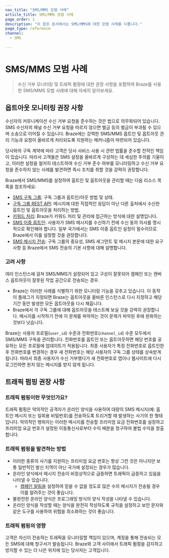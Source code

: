 ```yaml
---
nav_title: "SMS/MMS 모범 사례"
article_title: SMS/MMS 모범 사례
page_order: 1
description: "이 참조 문서에서는 SMS/MMS에 대한 모범 사례를 다룹니다."
page_type: reference
channel:
  - SMS
  
---
```


# SMS/MMS 모범 사례

> 수신 거부 모니터링 및 트래픽 펌핑에 대한 권장 사항을 포함하여 Braze를 사용한 SMS/MMS 모범 사례에 대해 자세히 알아보세요.

## 옵트아웃 모니터링 권장 사항

수신자의 커뮤니케이션 수신 거부 요청을 준수하는 것은 법으로 의무화되어 있습니다. SMS 수신자의 채널 수신 거부 요청을 따르지 않으면 벌금 등의 벌금이 부과될 수 있으며 소송으로 이어질 수 있습니다. Braze에는 강력한 SMS/MMS 옵트인 및 옵트아웃 관리 기능과 요청이 올바르게 처리되도록 지원하는 메커니즘이 마련되어 있습니다.

당사와의 구독 계약에 따라 고객은 당사 서비스 사용 시 관련 법률을 준수할 전적인 책임이 있습니다. 따라서 고객들은 SMS 설정을 올바르게 구성하는 데 세심한 주의를 기울이고, 이러한 설정을 철저히 테스트하여 수신 거부 준수 여부를 모니터링하고 수신 거부 요청을 준수하지 않는 사례를 발견하면 즉시 조치를 취할 것을 강력히 권장합니다.

Braze에서 SMS/MMS를 설정하여 옵트인 및 옵트아웃을 관리할 때는 다음 리소스 목록을 참조하세요:
* [SMS 구독 그룹]({{site.baseurl}}/user_guide/message_building_by_channel/sms/sms_subscription_group/): 구독 그룹과 옵트인/아웃 방법 및 상태.
* [구독 그룹 REST API]({{site.baseurl}}/api/endpoints/subscription_groups): 메시지에 대한 직접적인 응답이 아닌 다른 출처에서 수신한 옵트인 및 옵트아웃을 처리하는 방법.
* [키워드 처리]({{site.baseurl}}/user_guide/message_building_by_channel/sms/keywords): Braze가 키워드 처리 및 관리에 접근하는 방식에 대한 설명입니다.
* [SMS 이중 옵트인]({{site.baseurl}}/user_guide/message_building_by_channel/sms/keywords/sms_double_opt_in/): 사용자가 SMS 메시지를 수신하기 전에 수신 동의 의사를 명시적으로 확인해야 합니다. 일부 국가에서는 SMS 이중 옵트인 설정이 필수이므로 Braze에서 이를 설정할 것을 권장합니다.
* [SMS 메시지 전송]({{site.baseurl}}/user_guide/message_building_by_channel/sms/sms_setup/sms_sending/): 구독 그룹의 중요성, SMS 세그먼트 및 메시지 본문에 대한 요구 사항 등 Braze에서 SMS 전송의 기본 사항에 대해 설명합니다.

### 고려 사항

여러 인스턴스에 걸쳐 SMS/MMS가 설정되어 있고 구성이 잘못되어 캠페인 또는 캔버스 옵트아웃이 잘못된 작업 공간으로 전송되는 경우.

* Braze는 이러한 사례를 식별하기 위한 모니터링 기능을 갖추고 있습니다. 이 동작이 플래그가 지정되면 Braze는 옵트아웃을 올바른 인스턴스로 다시 지정하고 해당 기간 동안 발생한 모든 옵트아웃을 다시 채웁니다.
* Braze에서 각 구독 그룹에 대해 옵트아웃을 테스트해 보실 것을 강력히 권장합니다. 메시지를 시작하기 전에 이 문제를 파악하는 것이 문제가 파악된 후에 완화하는 것보다 낫습니다.

Braze는 사용자 프로필(`user_id`) 수준과 전화번호(`channel_id`) 수준 모두에서 SMS/MMS 구독을 관리합니다. 전화번호를 옵트인 또는 옵트아웃하면 해당 번호를 공유하는 모든 프로필에 업데이트가 적용됩니다. 최종 사용자가 특정 전화번호로 옵트인한 후 전화번호를 변경하는 경우 새 전화번호는 해당 사용자의 구독 그룹 상태를 상속받게 됩니다. 따라서 최종 사용자가 수신 거부했다가 새 전화번호로 앱이나 웹사이트에 다시 로그인하면 원치 않는 메시지를 받지 않게 됩니다.

## 트래픽 펌핑 권장 사항

### 트래픽 펌핑이란 무엇인가요?

트래픽 펌핑은 악의적인 공격자가 온라인 양식을 사용하여 대량의 SMS 메시지(예: 옵트인 메시지 또는 일회용 비밀번호)를 전송하도록 트리거할 때 발생하는 사기의 한 형태입니다. 악의적인 행위자는 이러한 메시지를 전송할 프리미엄 요금 전화번호를 설정하고 프리미엄 요금 번호가 설정된 이동통신사로부터 수익 배분을 청구하여 불법 수익을 창출합니다.

### 트래픽 펌핑을 발견하는 방법

* 이러한 종류의 사기를 지원하는 프리미엄 요금 번호는 항상 그런 것은 아니지만 보통 일반적인 발신 지역이 아닌 국가에 설정되는 경우가 많습니다.
* 온라인 양식에서 메시지 전송이 비정상적으로 급증하면 트래픽이 급증하고 있음을 나타낼 수 있습니다.
    * [캠페인 알림을]({{site.baseurl}}/user_guide/engagement_tools/campaigns/managing_campaigns/campaign_alerts/) 설정하여 믿을 수 없을 정도로 많은 수의 메시지가 전송될 경우 이를 알려주는 것이 좋습니다.
* 불완전한 온라인 양식은 프로그래밍 방식의 양식 작성을 나타낼 수 있습니다.
* 온라인 양식을 작성할 때는 양식을 완전히 작성하도록 규칙을 설정하고 보안 문자와 같은 도구를 사용하여 위험을 최소화하는 것이 좋습니다.

### 트래픽 펌핑의 영향

고객은 자신이 전송하는 트래픽을 모니터링할 책임이 있으며, 계정을 통해 전송되는 모든 SMS에 대해 청구서가 발송됩니다. Braze와 고객 사이에서 트래픽 펌핑을 감지하고 방지할 수 있는 더 나은 위치에 있는 당사자는 고객입니다.

